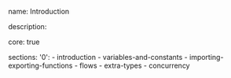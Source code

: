 name: Introduction

description: 

core: true

sections:
  '0':
    - introduction
    - variables-and-constants
    - importing-exporting-functions
    - flows
    - extra-types
    - concurrency